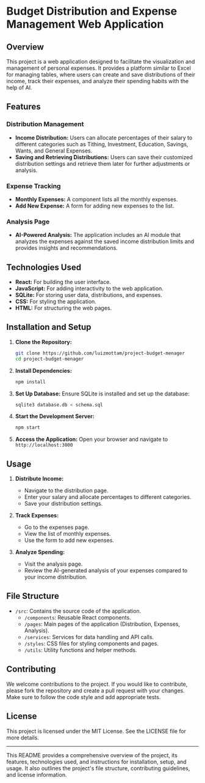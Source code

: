 # Budget Distribution and Expense Management Web Application

## Overview

This project is a web application designed to facilitate the visualization and management of personal expenses. It provides a platform similar to Excel for managing tables, where users can create and save distributions of their income, track their expenses, and analyze their spending habits with the help of AI.

## Features

### Distribution Management
- **Income Distribution:** Users can allocate percentages of their salary to different categories such as Tithing, Investment, Education, Savings, Wants, and General Expenses.
- **Saving and Retrieving Distributions:** Users can save their customized distribution settings and retrieve them later for further adjustments or analysis.

### Expense Tracking
- **Monthly Expenses:** A component lists all the monthly expenses.
- **Add New Expense:** A form for adding new expenses to the list.

### Analysis Page
- **AI-Powered Analysis:** The application includes an AI module that analyzes the expenses against the saved income distribution limits and provides insights and recommendations.

## Technologies Used

- **React:** For building the user interface.
- **JavaScript:** For adding interactivity to the web application.
- **SQLite:** For storing user data, distributions, and expenses.
- **CSS:** For styling the application.
- **HTML:** For structuring the web pages.

## Installation and Setup

1. **Clone the Repository:**
   ```bash
   git clone https://github.com/luizmottam/project-budget-menager
   cd project-budget-menager
   ```

2. **Install Dependencies:**
   ```bash
   npm install
   ```

3. **Set Up Database:**
   Ensure SQLite is installed and set up the database:
   ```bash
   sqlite3 database.db < schema.sql
   ```

4. **Start the Development Server:**
   ```bash
   npm start
   ```

5. **Access the Application:**
   Open your browser and navigate to `http://localhost:3000`

## Usage

1. **Distribute Income:**
   - Navigate to the distribution page.
   - Enter your salary and allocate percentages to different categories.
   - Save your distribution settings.

2. **Track Expenses:**
   - Go to the expenses page.
   - View the list of monthly expenses.
   - Use the form to add new expenses.

3. **Analyze Spending:**
   - Visit the analysis page.
   - Review the AI-generated analysis of your expenses compared to your income distribution.

## File Structure

- `/src`: Contains the source code of the application.
  - `/components`: Reusable React components.
  - `/pages`: Main pages of the application (Distribution, Expenses, Analysis).
  - `/services`: Services for data handling and API calls.
  - `/styles`: CSS files for styling components and pages.
  - `/utils`: Utility functions and helper methods.

## Contributing

We welcome contributions to the project. If you would like to contribute, please fork the repository and create a pull request with your changes. Make sure to follow the code style and add appropriate tests.

## License

This project is licensed under the MIT License. See the LICENSE file for more details.

---

This README provides a comprehensive overview of the project, its features, technologies used, and instructions for installation, setup, and usage. It also outlines the project's file structure, contributing guidelines, and license information.
